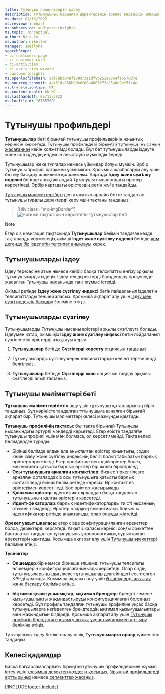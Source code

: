 ```yaml
---
title: Тұтынушы профильдерін қарау
description: Тұтынушының бірыңғай деректерінің аралас көрінісін алыңыз.
ms.date: 05/13/2022
ms.reviewer: mhart
ms.subservice: audience-insights
ms.topic: conceptual
author: Nils-2m
ms.author: nikeller
manager: shellyha
searchScope:
- ci-customers-page
- ci-customer-card
- ci-activities
- ci-activities-wizard
- customerInsights
ms.openlocfilehash: 9bb7abc04afe38d73e1df9b252e1864fa6570d7e
ms.sourcegitcommit: 4ae316c856b8de0f08a4605f73e75a8c2cf51c4e
ms.translationtype: MT
ms.contentlocale: kk-KZ
ms.lasthandoff: 05/13/2022
ms.locfileid: "8755789"
---
```

# <a name="customer-profiles"></a>Тұтынушы профильдері

**Тұтынушылар** беті бірыңғай тұтынушы профильдерінің жиынтық көрінісін көрсетеді. Тұтынушы профильдері [бірыңғай тұтынушы нысанын жасағаннан](data-unification.md) кейін қолжетімді болады. Бұл бет тұтынушыларды іздеуге және сол іздеудің индексін анықтауға мүмкіндік береді.

Тұтынушылар жеке тұлғалар немесе ұйымдар болуы мүмкін. Әрбір тұтынушы профилі қатармен ұсынылған. Қосымша жазбаларды алу үшін беттеу басқару элементін қолданыңыз. Картада **Іздеу және сүзгілеу индексі** бетінде анықталғандай *Тұтынушы* нысанындағы өрістер көрсетіледі. Әрбір картадағы өрістердің ретін жүйе таңдайды.

[Тұтынушы мәліметтері беті](customer-profiles.md#customer-details-page) деп аталатын арнайы бетте таңдалған тұтынушы туралы деректерді көру үшін тақтаны таңдаңыз.

> [!div class="mx-imgBorder"]
> ![Нәтиже тақталарын көрсететін тұтынушылар беті](media/customers-page-result-tiles-B2C.png "Нәтиже тақталарын көрсететін тұтынушылар беті")

> [!NOTE]
> Егер сіз навигация тақтасында **Тұтынушылар** бөлімін таңдаған кезде тақталарды көрмесеңіз, әкімші **Іздеу және сүзгілеу индексі** бетінде [кем дегенде бір ізделетін төлсипат анықтауы](search-filter-index.md) керек.

## <a name="search-for-customers"></a>Тұтынушыларды іздеу

Іздеу терезесіне атын немесе кейбір басқа төлсипатты енгізу арқылы тұтынушыларды іздеңіз. Іздеу тек деректерді біріздендіру процесінде жасалған *Тұтынушы* нысанында ғана жұмыс істейді.

Әкімші ретінде **Іздеу және сүзгілеу индексі** бетін пайдаланып ізделетін төлсипаттарды теңшей аласыз. Қосымша ақпарат алу үшін [Іздеу мен сүзгі индексін басқару](search-filter-index.md) бөліміне өтіңіз.

## <a name="filter-customers"></a>Тұтынушыларды сүзгілеу

Тұтынушыларды *Тұтынушы* нысаны өрістері арқылы сүзгілеуге болады. Іздеумен қатар, әкімшіңіз **Іздеу және сүзгілеу индексі** бетін пайдаланып сүзгіленетін өрістерді анықтауы керек.

1. **Тұтынушылар** бетінде **Сүзгілерді көрсету** опциясын таңдаңыз.

1. Тұтынушыларды сүзгілеу керек төлсипаттардан кейінгі терезелерді белгілеңіз.

1. **Тұтынушылар** бетінде **Сүзгілерді жою** опциясын таңдау арқылы сүзгілерді алып тастаңыз.

## <a name="customer-details-page"></a>Тұтынушы мәліметтері беті

**Тұтынушы мәліметтері бетін** ашу үшін тұтынушы қатарларының бірін таңдаңыз. Бұл көріністе таңдалған тұтынушыға арналған бірыңғай ақпарат бар. Тұтынушы мәліметтері келесі мазмұнды қамтиды:

**Тұтынушы профилінің тақтасы**: бұл тақта бірыңғай *Тұтынушы* нысанындағы әртүрлі мәндерді көрсетеді. Егер өрісте таңдалған тұтынушы профилі үшін мән болмаса, ол көрсетілмейді. Тақта келесі бөлімдерден тұрады:

- Бірінші бөлімде алдын ала анықталған өрістер жиынтығы, содан кейін іздеу және сүзгілеу индексінің бөлігі болып табылатын барлық өрістер көрсетіледі. Егер профильде осындай өрістер болса, мекенжайға қатысты барлық өрістер бір жолға біріктіріледі.
- **Осы тұтынушыға арналған контактілер**: бизнес тіркелгілерге арналған орталарда сіз осы тұтынушыға қатысты барлық контактілерді екінші бөлім ретінде көресіз. Әр контакт өз өрістерімен көрсетіледі. Бос өрістер жасырылады.
- **Қосымша өрістер**: идентификаторлардан басқа таңдалған тұтынушының қалған өрістерін көрсетеді.
- **Идентификаторлар**: барлық идентификаторларды тиісті нысанның атымен тізімдейді. Өрістер олардың семантикасы бойынша идентификатор ретінде анықталады, олар оларды жіктейді.

**Әрекет уақыт шкаласы**: егер сізде конфигурацияланған әрекеттер болса, деректерді көрсетеді. Уақыт шкаласы көрінісі соңғы әрекеттен басталатын таңдалған тұтынушының хронологиялық сұрыпталған әрекеттерін қамтиды. Қосымша ақпарат алу үшін [Тұтынушы әрекеттері](activities.md) бөліміне өтіңіз.

**Түсініктер**:

- **Өлшемдер**:бір немесе бірнеше өлшемді тұтынушы төлсипаты өлшемдерін конфигурациялағаныңызды көрсетеді. Олар сіздің тұтынушыларыңыздың жеке тұтынушылар деңгейіндегі есептелген KPI-ді қамтиды. Қосымша ақпарат алу үшін [Өлшемдерді анықтау және басқару](measures.md) бөліміне өтіңіз.

- **Ықтимал қызығушылықтар, ықтимал брендтер**: брендті немесе қызығушылықты жақындастыруды конфигурациялаған болсаңыз көрсетеді. Бұл профиль таңдалған тұтынушы профиліне ұқсас басқа тұтынушыларға негізделген брендтердің ықтимал қызығушылықтары мен жақындығын білдіреді. Қосымша ақпарат алу үшін [Тұтынушы профилін бренд және қызығушылық ұқсастықтарымен арттыру](enrichment-microsoft.md) бөліміне өтіңіз.

Тұтынушыны іздеу бетіне оралу үшін, **Тұтынушыларға оралу** түймешігін таңдаңыз.

## <a name="next-steps"></a>Келесі қадамдар

Басқа бағдарламалардағы бірыңғай тұтынушы профильдерімен жұмыс істеу үшін [қосымша деректер көздерін қосыңыз](data-sources.md), [бірыңғай профильдерді арттырыңыз](enrichment-hub.md) немесе [сегменттер жасаңыз](segments.md).

[!INCLUDE [footer-include](includes/footer-banner.md)]
